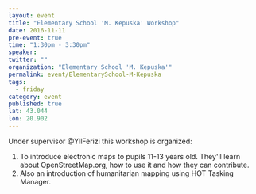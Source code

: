 ```yaml
---
layout: event
title: "Elementary School 'M. Kepuska' Workshop"
date: 2016-11-11
pre-event: true
time: "1:30pm - 3:30pm"
speaker: 
twitter: ""
organization: "Elementary School 'M. Kepuska'"
permalink: event/ElementarySchool-M-Kepuska
tags: 
  - friday
category: event
published: true
lat: 43.044
lon: 20.902
---
```


Under supervisor @YllFerizi this workshop is organized:
1. To introduce electronic maps to pupils 11-13 years old.
They'll learn about OpenStreetMap.org, how to use it and how they can contribute.
2. Also an introduction of humanitarian mapping using HOT Tasking Manager.
